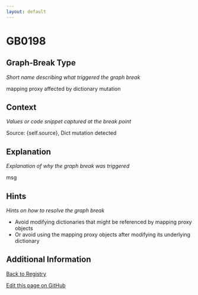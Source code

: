 ```yaml
---
layout: default
---
```

# GB0198

## Graph-Break Type
*Short name describing what triggered the graph break*

mapping proxy affected by dictionary mutation

## Context
*Values or code snippet captured at the break point*

Source: {self.source}, Dict mutation detected

## Explanation
*Explanation of why the graph break was triggered*

msg

## Hints
*Hints on how to resolve the graph break*

- Avoid modifying dictionaries that might be referenced by mapping proxy objects
- Or avoid using the mapping proxy objects after modifying its underlying dictionary


## Additional Information

<!-- ADDITIONAL INFORMATION START - Add custom information below this line -->

<!-- ADDITIONAL INFORMATION END -->

[Back to Registry](../index.html)

[Edit this page on GitHub](https://github.com/pytorch-labs/compile-graph-break-site/edit/main/docs/gb/gb0198.md)
